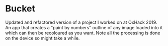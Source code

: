 # Bucket
Updated and refactored version of a project I worked on at OxHack 2019. An app that creates a "paint by numbers" outline of any image loaded into it which can then be recoloured as you want. Note all the processing is done on the device so might take a while.
